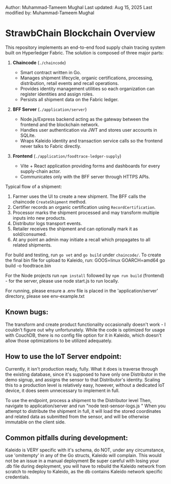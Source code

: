 Author: Muhammad-Tameem Mughal
Last updated: Aug 15, 2025
Last modified by: Muhammad-Tameem Mughal

# StrawbChain Blockchain Overview

This repository implements an end-to-end food supply chain tracing system built on Hyperledger Fabric. The solution is composed of three major parts:

1. **Chaincode** (`./chaincode`)
   - Smart contract written in Go.
   - Manages shipment lifecycle, organic certifications, processing, distribution, retail events and recall operations.
   - Provides identity management utilities so each organization can register identities and assign roles.
   - Persists all shipment data on the Fabric ledger.

2. **BFF Server** (`./application/server`)
   - Node.js/Express backend acting as the gateway between the frontend and the blockchain network.
   - Handles user authentication via JWT and stores user accounts in SQLite.
   - Wraps Kaleido identity and transaction service calls so the frontend never talks to Fabric directly.

3. **Frontend** (`./application/foodtrace-ledger-supply`)
   - Vite + React application providing forms and dashboards for every supply-chain actor.
   - Communicates only with the BFF server through HTTPS APIs.

Typical flow of a shipment:

1. Farmer uses the UI to create a new shipment. The BFF calls the chaincode `CreateShipment` method.
2. Certifier records an organic certification using `RecordCertification`.
3. Processor marks the shipment processed and may transform multiple inputs into new products.
4. Distributor logs transport events.
5. Retailer receives the shipment and can optionally mark it as sold/consumed.
6. At any point an admin may initiate a recall which propagates to all related shipments.

For build and testing, run `go vet` and `go build` under `chaincode/`. To create the final bin file for upload to Kaleido, run:
GOOS=linux GOARCH=amd64 go build -o foodtrace.bin

For the Node projects run `npm install` followed by `npm run build` (frontend) - for the server, please use node start.js to run locally.

For running, please ensure a .env file is placed in the 'application/server' directory, please see env-example.txt


## Known bugs:
The transform and create product functionality occasionally doesn't work - I couldn't figure out why unfortunately.
While the code is optimized for usage with CouchDB, there is no config file option for it in Kaleido, which doesn't allow those optimizations to be utilized adequately.

## How to use the IoT Server endpoint:
Currently, it isn't production ready, fully. What it does is traverse through the existing database, since it's supposed to have only one Distributor in the demo signup, and assigns the sensor to that Distributor's identity. Scaling this to a production level is relatively easy, however, without a dedicated IoT device, it does seem unnecessary to implement in full.

To use the endpoint, process a shipment to the Distributor level
Then, navigate to application/server and run "node test-sensor-logs.js <SHIP-ID>"
When you attempt to distribute the shipment in full, it will load the stored coordinates and related data as submitted from the sensor, and will be otherwise immutable on the client side.

## Common pitfalls during development:
Kaleido is VERY specific with it's schema, do NOT, under any circumstance, use 'omitempty' in any of the Go structs, Kaleido will complain. This would not be an issue in a manual deployment
Be super careful with losing your .db file during deployment, you will have to rebuild the Kaleido network from scratch to redeploy to Kaleido, as the db contains Kaleido network specific credentials.